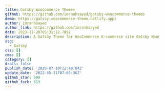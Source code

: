 ```yaml
---
title: Gatsby Woocommerce Themes
github: https://github.com/imranhsayed/gatsby-woocommerce-themes
demo: https://gatsby-woocommerce-theme.netlify.app/
author: imranhsayed
author_link: https://github.com/imranhsayed
date: 2023-11-28T05:31:12.785Z
description: A Gatsby Theme for WooCommerce E-commerce site Gatsby WooCommerce WordPress
ssg:
  - Gatsby
css: []
cms: []
category: []
draft: false
publish_date: '2020-07-10T12:48:04Z'
update_date: '2022-05-31T07:05:36Z'
github_star: 599
github_fork: 313
---
```

